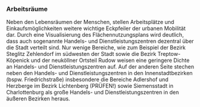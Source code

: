 ### Arbeitsräume

Neben den Lebensräumen der Menschen, stellen Arbeitsplätze und Einkaufsmöglichkeiten weitere wichtige 
Eckpfeiler der urbanen Mobilität dar. Durch eine Visualisierung des Flächennutzungsplans wird deutlich, dass auch 
sogenannte Handels- und Dienstleistungszentren dezentral über die Stadt verteilt sind. Nur wenige Bereiche, wie zum
Beispiel der Bezirk Steglitz Zehlendorf im südwesten der Stadt sowie die Bezirk Treptow-Köpenick und der neuköllner
Ortsteil Rudow weisen eine geringere Dichte an Handels- und Dienstleistungszentren auf. Auf der anderen Seite stechen 
neben den Handels- und Dienstleistungszentren in den Innenstadtbezirken (bspw. Friedrichstraße) insbesondere die Bereiche
Adlershof und Herzberge im Bezirk Lichtenberg (PRÜFEN!) sowie Siemensstadt in Charlottenburg als große Handels- und 
Dienstleistungszentren in den äußeren Bezirken heraus.
